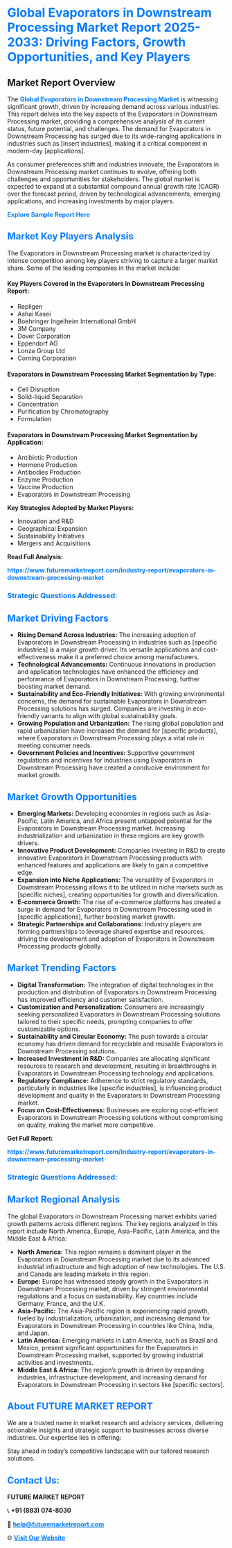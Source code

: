 <h1 style="color: #007BFF;">Global Evaporators in Downstream Processing Market Report 2025-2033: Driving Factors, Growth Opportunities, and Key Players</h1>

<section id="overview">
<h2>Market Report Overview</h2>
<p>The <a href="https://www.futuremarketreport.com/industry-report/evaporators-in-downstream-processing-market" style="color: #007BFF; text-decoration: none;"><strong>Global Evaporators in Downstream Processing Market</strong></a> is witnessing significant growth, driven by increasing demand across various industries. This report delves into the key aspects of the Evaporators in Downstream Processing market, providing a comprehensive analysis of its current status, future potential, and challenges. The demand for Evaporators in Downstream Processing has surged due to its wide-ranging applications in industries such as [insert industries], making it a critical component in modern-day [applications].</p>
<p>As consumer preferences shift and industries innovate, the Evaporators in Downstream Processing market continues to evolve, offering both challenges and opportunities for stakeholders. The global market is expected to expand at a substantial compound annual growth rate (CAGR) over the forecast period, driven by technological advancements, emerging applications, and increasing investments by major players.</p>
</section>

<section id="overview">
<p><a href="https://www.futuremarketreport.com/request-sample/reportId=128643" style="color: #007BFF; text-decoration: none;"><strong>Explore Sample Report Here</strong></a></p>
</section>

<section id="key-players">
<h2 style="color: #007BFF;">Market Key Players Analysis</h2>
<p>The Evaporators in Downstream Processing market is characterized by intense competition among key players striving to capture a larger market share. Some of the leading companies in the market include:</p>
<h4>Key Players Covered in the Evaporators in Downstream Processing Report:</h4>
<ul><li>Repligen</li><li>Ashai Kasei</li><li>Boehringer Ingelheim International GmbH</li><li>3M Company</li><li>Dover Corporation</li><li>Eppendorf AG</li><li>Lonza Group Ltd</li><li>Corning Corporation</li></ul>
<h4>Evaporators in Downstream Processing Market Segmentation by Type:</h4>
<ul><li>Cell Disruption</li><li>Solid-liquid Separation</li><li>Concentration</li><li>Purification by Chromatography</li><li>Formulation</li></ul>

<h4>Evaporators in Downstream Processing Market Segmentation by Application:</h4>
<ul><li>Antibiotic Production</li><li>Hormone Production</li><li>Antibodies Production</li><li>Enzyme Production</li><li>Vaccine Production</li><li>Evaporators in Downstream Processing</li></ul>
<p><strong>Key Strategies Adopted by Market Players:</strong></p>
<ul>
<li>Innovation and R&D</li>
<li>Geographical Expansion</li>
<li>Sustainability Initiatives</li>
<li>Mergers and Acquisitions</li>
</ul>
</section>

<section>
<p><strong>Read Full Analysis: </strong></p><a href="https://www.futuremarketreport.com/industry-report/evaporators-in-downstream-processing-market" style="color: #007BFF; text-decoration: none;"><strong>https://www.futuremarketreport.com/industry-report/evaporators-in-downstream-processing-market</strong></a>
<h3 style="color: #007BFF;">Strategic Questions Addressed:</h3>
</section>

<section id="driving-factors">
<h2 style="color: #007BFF;">Market Driving Factors</h2>
<ul>
<li><strong>Rising Demand Across Industries:</strong> The increasing adoption of Evaporators in Downstream Processing in industries such as [specific industries] is a major growth driver. Its versatile applications and cost-effectiveness make it a preferred choice among manufacturers.</li>
<li><strong>Technological Advancements:</strong> Continuous innovations in production and application technologies have enhanced the efficiency and performance of Evaporators in Downstream Processing, further boosting market demand.</li>
<li><strong>Sustainability and Eco-Friendly Initiatives:</strong> With growing environmental concerns, the demand for sustainable Evaporators in Downstream Processing solutions has surged. Companies are investing in eco-friendly variants to align with global sustainability goals.</li>
<li><strong>Growing Population and Urbanization:</strong> The rising global population and rapid urbanization have increased the demand for [specific products], where Evaporators in Downstream Processing plays a vital role in meeting consumer needs.</li>
<li><strong>Government Policies and Incentives:</strong> Supportive government regulations and incentives for industries using Evaporators in Downstream Processing have created a conducive environment for market growth.</li>
</ul>
</section>

<section id="growth-opportunities">
<h2 style="color: #007BFF;">Market Growth Opportunities</h2>
<ul>
<li><strong>Emerging Markets:</strong> Developing economies in regions such as Asia-Pacific, Latin America, and Africa present untapped potential for the Evaporators in Downstream Processing market. Increasing industrialization and urbanization in these regions are key growth drivers.</li>
<li><strong>Innovative Product Development:</strong> Companies investing in R&D to create innovative Evaporators in Downstream Processing products with enhanced features and applications are likely to gain a competitive edge.</li>
<li><strong>Expansion into Niche Applications:</strong> The versatility of Evaporators in Downstream Processing allows it to be utilized in niche markets such as [specific niches], creating opportunities for growth and diversification.</li>
<li><strong>E-commerce Growth:</strong> The rise of e-commerce platforms has created a surge in demand for Evaporators in Downstream Processing used in [specific applications], further boosting market growth.</li>
<li><strong>Strategic Partnerships and Collaborations:</strong> Industry players are forming partnerships to leverage shared expertise and resources, driving the development and adoption of Evaporators in Downstream Processing products globally.</li>
</ul>
</section>

<section id="trending-factors">
<h2 style="color: #007BFF;">Market Trending Factors</h2>
<ul>
<li><strong>Digital Transformation:</strong> The integration of digital technologies in the production and distribution of Evaporators in Downstream Processing has improved efficiency and customer satisfaction.</li>
<li><strong>Customization and Personalization:</strong> Consumers are increasingly seeking personalized Evaporators in Downstream Processing solutions tailored to their specific needs, prompting companies to offer customizable options.</li>
<li><strong>Sustainability and Circular Economy:</strong> The push towards a circular economy has driven demand for recyclable and reusable Evaporators in Downstream Processing solutions.</li>
<li><strong>Increased Investment in R&D:</strong> Companies are allocating significant resources to research and development, resulting in breakthroughs in Evaporators in Downstream Processing technology and applications.</li>
<li><strong>Regulatory Compliance:</strong> Adherence to strict regulatory standards, particularly in industries like [specific industries], is influencing product development and quality in the Evaporators in Downstream Processing market.</li>
<li><strong>Focus on Cost-Effectiveness:</strong> Businesses are exploring cost-efficient Evaporators in Downstream Processing solutions without compromising on quality, making the market more competitive.</li>
</ul>
</section>

<section>
<p><strong>Get Full Report: </strong></p><a href="https://www.futuremarketreport.com/industry-report/evaporators-in-downstream-processing-market" style="color: #007BFF; text-decoration: none;"><strong>https://www.futuremarketreport.com/industry-report/evaporators-in-downstream-processing-market</strong></a>
<h3 style="color: #007BFF;">Strategic Questions Addressed:</h3>
</section>


<section id="regional-analysis">
<h2 style="color: #007BFF;">Market Regional Analysis</h2>
<p>The global Evaporators in Downstream Processing market exhibits varied growth patterns across different regions. The key regions analyzed in this report include North America, Europe, Asia-Pacific, Latin America, and the Middle East & Africa:</p>
<ul>
<li><strong>North America:</strong> This region remains a dominant player in the Evaporators in Downstream Processing market due to its advanced industrial infrastructure and high adoption of new technologies. The U.S. and Canada are leading markets in this region.</li>
<li><strong>Europe:</strong> Europe has witnessed steady growth in the Evaporators in Downstream Processing market, driven by stringent environmental regulations and a focus on sustainability. Key countries include Germany, France, and the U.K.</li>
<li><strong>Asia-Pacific:</strong> The Asia-Pacific region is experiencing rapid growth, fueled by industrialization, urbanization, and increasing demand for Evaporators in Downstream Processing in countries like China, India, and Japan.</li>
<li><strong>Latin America:</strong> Emerging markets in Latin America, such as Brazil and Mexico, present significant opportunities for the Evaporators in Downstream Processing market, supported by growing industrial activities and investments.</li>
<li><strong>Middle East & Africa:</strong> The region’s growth is driven by expanding industries, infrastructure development, and increasing demand for Evaporators in Downstream Processing in sectors like [specific sectors].</li>
</ul>
</section>

<footer>
<h2 style="color: #007BFF;">About FUTURE MARKET REPORT</h2>
<p>We are a trusted name in market research and advisory services, delivering actionable insights and strategic support to businesses across diverse industries. Our expertise lies in offering:</p>

<p>Stay ahead in today’s competitive landscape with our tailored research solutions.</p>

<h2 style="color: #007BFF;">Contact Us:</h2>
<p><strong>FUTURE MARKET REPORT</strong></p>
<p>📞 <strong>+91 (883) 074-8030</strong></p>
<p>📧 <strong><a href="mailto:help@futuremarketreport.com" style="color: #007BFF;">help@futuremarketreport.com</a></strong></p>
<p>🌐 <strong><a href="https://www.futuremarketreport.com/" style="color: #007BFF;">Visit Our Website</a></strong></p>
</footer>